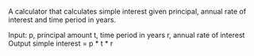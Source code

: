  A calculator that calculates simple interest given principal, annual rate of interest and time period in years.

 Input:
   p, principal amount
   t, time period in years
   r, annual rate of interest
 Output
   simple interest = p * t * r
   
